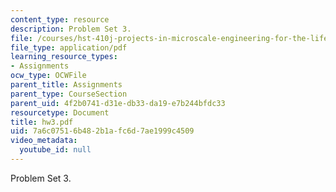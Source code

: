 ```yaml
---
content_type: resource
description: Problem Set 3.
file: /courses/hst-410j-projects-in-microscale-engineering-for-the-life-sciences-spring-2007/7a6c07516b482b1afc6d7ae1999c4509_hw3.pdf
file_type: application/pdf
learning_resource_types:
- Assignments
ocw_type: OCWFile
parent_title: Assignments
parent_type: CourseSection
parent_uid: 4f2b0741-d31e-db33-da19-e7b244bfdc33
resourcetype: Document
title: hw3.pdf
uid: 7a6c0751-6b48-2b1a-fc6d-7ae1999c4509
video_metadata:
  youtube_id: null
---
```

Problem Set 3.

